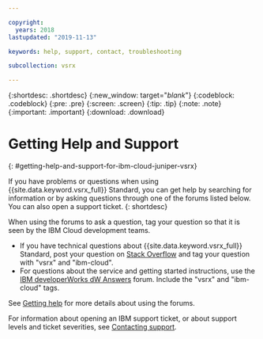 ```yaml
---

copyright:
  years: 2018
lastupdated: "2019-11-13"

keywords: help, support, contact, troubleshooting

subcollection: vsrx

---
```


{:shortdesc: .shortdesc}
{:new_window: target="_blank_"}
{:codeblock: .codeblock}
{:pre: .pre}
{:screen: .screen}
{:tip: .tip}
{:note: .note}
{:important: .important}
{:download: .download}

# Getting Help and Support
{: #getting-help-and-support-for-ibm-cloud-juniper-vsrx}

If you have problems or questions when using {{site.data.keyword.vsrx_full}} Standard, you can get help by searching for information or by asking questions through one of the forums listed below. You can also open a support ticket.
{: shortdesc}

When using the forums to ask a question, tag your question so that it is seen by the IBM Cloud development teams.

* If you have technical questions about {{site.data.keyword.vsrx_full}} Standard, post your question on [Stack Overflow](https://stackoverflow.com/search?q=vsrx+ibm-cloud) and tag your question with "vsrx" and "ibm-cloud".
* For questions about the service and getting started instructions, use the [IBM developerWorks dW Answers](https://developer.ibm.com/answers/topics/vsrx/) forum. Include the "vsrx" and "ibm-cloud" tags.

See [Getting help](https://{DomainName}/docs/get-support?topic=get-support-using-avatar) for more details about using the forums.

For information about opening an IBM support ticket, or about support levels and ticket severities, see [Contacting support](/docs/get-support?topic=get-support-getting-customer-support).

